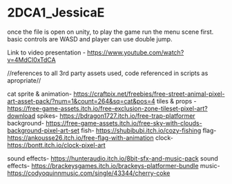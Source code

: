 # 2DCA1_JessicaE

once the file is open on unity, to play the game run the menu scene first.
basic controls are WASD and player can use double jump. 

Link to video presentation - https://www.youtube.com/watch?v=4MdCl0xTdCA 


//references to all 3rd party assets used, code referenced in scripts as apropriate//

cat sprite & animation- https://craftpix.net/freebies/free-street-animal-pixel-art-asset-pack/?num=1&count=264&sq=cat&pos=4
tiles & props - https://free-game-assets.itch.io/free-exclusion-zone-tileset-pixel-art?download
spikes- https://bdragon1727.itch.io/free-trap-platformer
background- https://free-game-assets.itch.io/free-sky-with-clouds-background-pixel-art-set
fish- https://shubibubi.itch.io/cozy-fishing
flag- https://ankousse26.itch.io/free-flag-with-animation
clock-https://bontt.itch.io/clock-pixel-art

sound effects- https://hunteraudio.itch.io/8bit-sfx-and-music-pack
sound effects- https://brackeysgames.itch.io/brackeys-platformer-bundle
music- https://codyoquinnmusic.com/single/43344/cherry-coke
